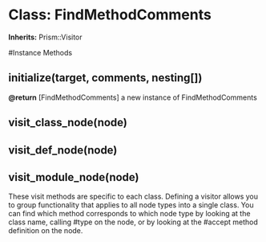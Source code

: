 # Class: FindMethodComments
**Inherits:** Prism::Visitor
    




#Instance Methods
## initialize(target, comments, nesting[]) [](#method-i-initialize)

**@return** [FindMethodComments] a new instance of FindMethodComments

## visit_class_node(node) [](#method-i-visit_class_node)

## visit_def_node(node) [](#method-i-visit_def_node)

## visit_module_node(node) [](#method-i-visit_module_node)
These visit methods are specific to each class. Defining a visitor allows you
to group functionality that applies to all node types into a single class. You
can find which method corresponds to which node type by looking at the class
name, calling #type on the node, or by looking at the #accept method
definition on the node.

